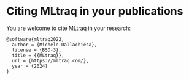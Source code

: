 # Citing MLtraq in your publications

You are welcome to cite MLtraq in your research:

```
@software{mltraq2022,
  author = {Michele Dallachiesa},
  license = {BSD-3},
  title = {{MLtraq}},
  url = {https://mltraq.com/},
  year = {2024}
}
```
